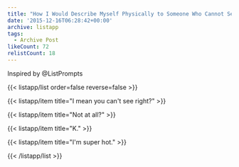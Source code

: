 ```yaml
---
title: "How I Would Describe Myself Physically to Someone Who Cannot See \U0001F648"
date: '2015-12-16T06:28:42+00:00'
archive: listapp
tags: 
  - Archive Post
likeCount: 72
relistCount: 18
---
```


Inspired by @ListPrompts

<!--more-->

{{< listapp/list order=false reverse=false >}}

   {{< listapp/item title="I mean you can't see right?" >}}

   {{< listapp/item title="Not at all?" >}}

   {{< listapp/item title="K." >}}

   {{< listapp/item title="I'm super hot." >}}

{{< /listapp/list >}}
